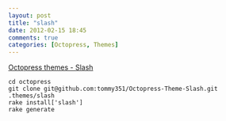 ```yaml
---
layout: post
title: "slash"
date: 2012-02-15 18:45
comments: true
categories: [Octopress, Themes] 
---
```


[Octopress themes - Slash](http://zespia.tw/Octopress-Theme-Slash/index_tw.html)

    cd octopress
    git clone git@github.com:tommy351/Octopress-Theme-Slash.git .themes/slash
    rake install['slash']
    rake generate
